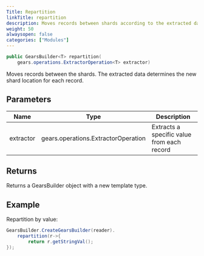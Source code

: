 ```yaml
---
Title: Repartition
linkTitle: repartition
description: Moves records between shards according to the extracted data.
weight: 50
alwaysopen: false
categories: ["Modules"]
---
```


```java
public GearsBuilder<T> repartition​(
	gears.operations.ExtractorOperation<T> extractor)
```

Moves records between the shards. The extracted data determines the new shard location for each record.

## Parameters

| Name | Type | Description |
|------|------|-------------|
| extractor | gears.operations.ExtractorOperation<T> | Extracts a specific value from each record |

## Returns

Returns a GearsBuilder object with a new template type.

## Example

Repartition by value:

```java
GearsBuilder.CreateGearsBuilder(reader).
   	repartition(r->{
   		return r.getStringVal();
});
```